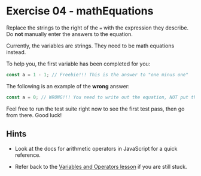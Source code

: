# Exercise 04 - mathEquations

Replace the strings to the right of the `=` with the expression they describe. Do **not** manually enter the answers to the equation.

Currently, the variables are strings. They need to be math equations instead.

To help you, the first variable has been completed for you:

```js
const a = 1 - 1; // Freebie!!! This is the answer to "one minus one"
```

The following is an example of the **wrong** answer:

```js
const a = 0; // WRONG!!! You need to write out the equation, NOT put the result of the equation directly!
```

Feel free to run the test suite right now to see the first test pass, then go from there. Good luck!

## Hints

-   Look at the docs for arithmetic operators in JavaScript for a quick reference.

-   Refer back to the [Variables and Operators lesson](https://www.theodinproject.com/lessons/foundations-variables-and-operators) if you are still stuck.
